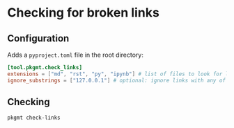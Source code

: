 # Checking for broken links

## Configuration

Adds a `pyproject.toml` file in the root directory:

```toml
[tool.pkgmt.check_links]
extensions = ["md", "rst", "py", "ipynb"] # list of files to look for links
ignore_substrings = ["127.0.0.1"] # optional: ignore links with any of these substrings
```

## Checking

```sh
pkgmt check-links
```